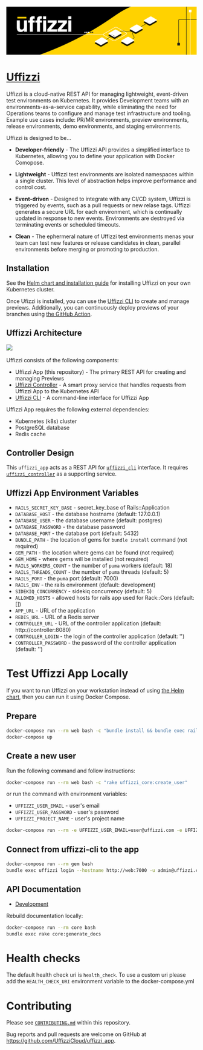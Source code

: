 ![banner](docs/images/banner.png)

# [Uffizzi](https://uffizzi.com)

Uffizzi is a cloud-native REST API for managing lightweight, event-driven test environments on Kubernetes. It provides Development teams with an environments-as-a-service capability, while eliminating the need for Operations teams to configure and manage test infrastructure and tooling. Example use cases include: PR/MR environments, preview environments, release environments, demo environments, and staging environments. 

Uffizzi is designed to be...

- **Developer-friendly** - The Uffizzi API provides a simplified interface to Kubernetes, allowing you to define your application with Docker Comopose.

- **Lightweight** - Uffizzi test environments are isolated namespaces within a single cluster. This level of abstraction helps improve performance and control cost.

- **Event-driven** - Designed to integrate with any CI/CD system, Uffizzi is triggered by events, such as a pull requests or new relase tags. Uffizzi generates a secure URL for each environment, which is continually updated in response to new events. Environments are destroyed via terminating events or scheduled timeouts.

- **Clean** - The ephermeral nature of Uffizzi test environments menas your team can test new features or release candidates in clean, parallel environments before merging or promoting to production.


## Installation

See the [Helm chart and installation guide](charts/uffizzi-app/README.md) for installing Uffizzi on your own Kubernetes cluster.

Once Ufizzi is installed, you can use the [Uffizzi CLI](https://github.com/UffizziCloud/uffizzi_cli) to create and manage previews. Additionally, you can continuously deploy previews of your branches using [the GitHub Action](https://github.com/UffizziCloud/preview-action).

## Uffizzi Architecture
<img src="docs/images/uffizzi-architecture.png" description="Uffizzi Architecture" width="320"/>

Uffizzi consists of the following components:

* Uffizzi App (this repository) - The primary REST API for creating and managing Previews
* [Uffizzi Controller](https://github.com/UffizziCloud/uffizzi_controller) - A smart proxy service that handles requests from Uffizzi App to the Kubernetes API
* [Uffizzi CLI](https://github.com/UffizziCloud/uffizzi_cli) - A command-line interface for Uffizzi App

Uffizzi App requires the following external dependencies:

 * Kubernetes (k8s) cluster
 * PostgreSQL database
 * Redis cache

## Controller Design

This `uffizzi_app` acts as a REST API for [`uffizzi_cli`](https://github.com/UffizziCloud/uffizzi_app) interface. It requires [`uffizzi_controller`](https://github.com/UffizziCloud/uffizzi_controller) as a supporting service.

## Uffizzi App Environment Variables

- `RAILS_SECRET_KEY_BASE` - secret_key_base of Rails::Application
- `DATABASE_HOST` - the database hostname (default: 127.0.0.1)
- `DATABASE_USER` - the database username (default: postgres)
- `DATABASE_PASSWORD` - the database password
- `DATABASE_PORT` - the database port (default: 5432)
- `BUNDLE_PATH` - the location of gems for `bundle install` command (not required)
- `GEM_PATH` - the location where gems can be found (not required)
- `GEM_HOME` - where gems will be installed (not required)
- `RAILS_WORKERS_COUNT` - the number of `puma` workers (default: 18)
- `RAILS_THREADS_COUNT` - the number of `puma` threads (default: 5)
- `RAILS_PORT` - the `puma` port (default: 7000)
- `RAILS_ENV` - the rails environment (default: development)
- `SIDEKIQ_CONCURRENCY` - sidekiq concurrency (default: 5)
- `ALLOWED_HOSTS` - allowed hosts for rails app used for Rack::Cors (default: [])
- `APP_URL` - URL of the application
- `REDIS_URL` - URL of a Redis server
- `CONTROLLER_URL` - URL of the controller application (default: http://controller:8080)
- `CONTROLLER_LOGIN` - the login of the controller application (default: '')
- `CONTROLLER_PASSWORD` - the password of the controller application (default: '')

# Test Uffizzi App Locally

If you want to run Uffizzi on your workstation instead of using [the Helm chart](charts/uffizzi-app/README.md), then you can run it using Docker Compose.

## Prepare

```bash
docker-compose run --rm web bash -c "bundle install && bundle exec rails db:setup"
docker-compose up
```

## Create a new user

Run the following command and follow instructions:

```bash
docker-compose run --rm web bash -c "rake uffizzi_core:create_user"
```

or run the command with environment variables:

- `UFFIZZI_USER_EMAIL` - user's email
- `UFFIZZI_USER_PASSWORD` - user's password
- `UFFIZZI_PROJECT_NAME` - user's project name

```bash
docker-compose run --rm -e UFFIZZI_USER_EMAIL=user@uffizzi.com -e UFFIZZI_USER_PASSWORD=password -e UFFIZZI_PROJECT_NAME=project web bash -c "rake uffizzi_core:create_user"
```

## Connect from uffizzi-cli to the app

```bash
docker-compose run --rm gem bash
bundle exec uffizzi login --hostname http://web:7000 -u admin@uffizzi.com
```

## API Documentation

* [Development](http://lvh.me:7000/api-docs/index.html)

Rebuild documentation locally:

```bash
docker-compose run --rm core bash
bundle exec rake core:generate_docs
```

# Health checks

The default health check uri is `health_check`. To use a custom uri please add the `HEALTH_CHECK_URI` environment variable to the docker-compose.yml

# Contributing

Please see [`CONTRIBUTING.md`](CONTRIBUTING.md) within this repository.

Bug reports and pull requests are welcome on GitHub at https://github.com/UffizziCloud/uffizzi_app.
